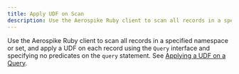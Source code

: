 ```yaml
---
title: Apply UDF on Scan
description: Use the Aerospike Ruby client to scan all records in a specified namespace or set, and apply a UDF on each record.
---
```


Use the Aerospike Ruby client to scan all records in a specified namespace or set, and apply a UDF on each record using the `Query` interface and specifying no predicates on the `query` statement. See [Applying a UDF on a Query](/docs/client/ruby/usage/query/query_udf.html).
